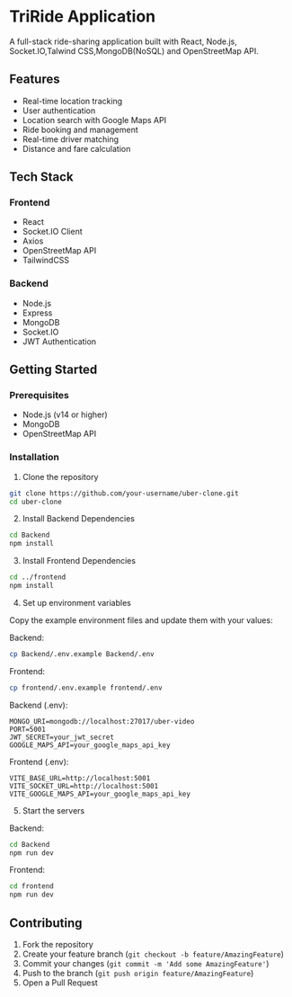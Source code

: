 # TriRide Application

A full-stack ride-sharing application built with React, Node.js, Socket.IO,Talwind CSS,MongoDB(NoSQL) and OpenStreetMap API.

## Features

- Real-time location tracking
- User authentication
- Location search with Google Maps API
- Ride booking and management
- Real-time driver matching
- Distance and fare calculation

## Tech Stack

### Frontend
- React
- Socket.IO Client
- Axios
- OpenStreetMap API
- TailwindCSS

### Backend
- Node.js
- Express
- MongoDB
- Socket.IO
- JWT Authentication

## Getting Started

### Prerequisites
- Node.js (v14 or higher)
- MongoDB
- OpenStreetMap API

### Installation

1. Clone the repository
```bash
git clone https://github.com/your-username/uber-clone.git
cd uber-clone
```

2. Install Backend Dependencies
```bash
cd Backend
npm install
```

3. Install Frontend Dependencies
```bash
cd ../frontend
npm install
```

4. Set up environment variables

Copy the example environment files and update them with your values:

Backend:
```bash
cp Backend/.env.example Backend/.env
```

Frontend:
```bash
cp frontend/.env.example frontend/.env
```

Backend (.env):
```env
MONGO_URI=mongodb://localhost:27017/uber-video
PORT=5001
JWT_SECRET=your_jwt_secret
GOOGLE_MAPS_API=your_google_maps_api_key
```

Frontend (.env):
```env
VITE_BASE_URL=http://localhost:5001
VITE_SOCKET_URL=http://localhost:5001
VITE_GOOGLE_MAPS_API=your_google_maps_api_key
```

5. Start the servers

Backend:
```bash
cd Backend
npm run dev
```

Frontend:
```bash
cd frontend
npm run dev
```

## Contributing

1. Fork the repository
2. Create your feature branch (`git checkout -b feature/AmazingFeature`)
3. Commit your changes (`git commit -m 'Add some AmazingFeature'`)
4. Push to the branch (`git push origin feature/AmazingFeature`)
5. Open a Pull Request

